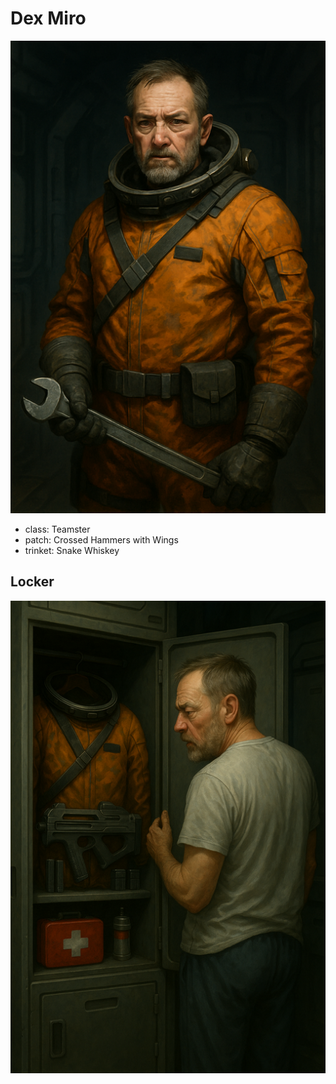 # Dex Miro

<div class="grid" markdown>

![Portrait](./dex-miro.png)

<div markdown>

- class: Teamster
- patch: Crossed Hammers with Wings
- trinket: Snake Whiskey

</div>
</div>

## Locker

![Locker](./dex-miro-locker.png)
